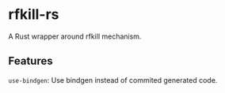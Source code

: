 # rfkill-rs

A Rust wrapper around rfkill mechanism.

## Features
`use-bindgen`: Use bindgen instead of commited generated code.
